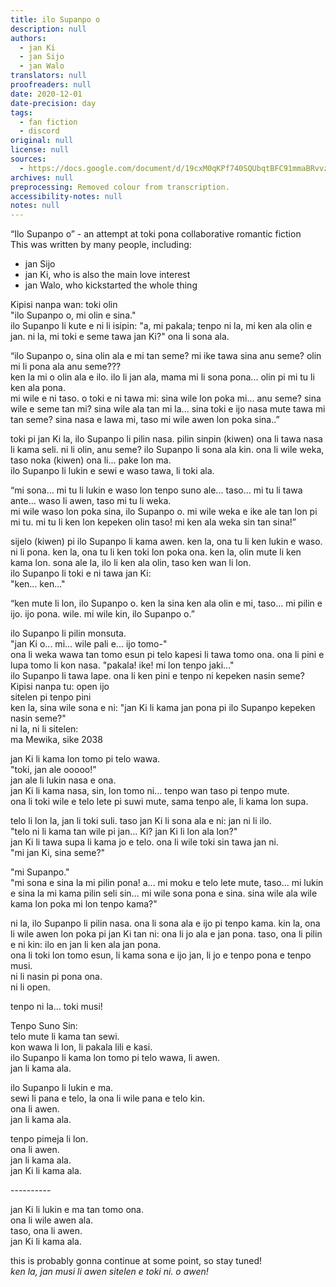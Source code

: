 ```yaml
---
title: ilo Supanpo o
description: null
authors:
  - jan Ki
  - jan Sijo
  - jan Walo
translators: null
proofreaders: null
date: 2020-12-01
date-precision: day
tags:
  - fan fiction
  - discord
original: null
license: null
sources:
  - https://docs.google.com/document/d/19cxM0qKPf740SQUbqtBFC91mmaBRvvzjEmqcROA0jFI/edit
archives: null
preprocessing: Removed colour from transcription.
accessibility-notes: null
notes: null
---
```


“Ilo Supanpo o” - an attempt at toki pona collaborative romantic fiction  \
This was written by many people, including:
  - jan Sijo
  - jan Ki, who is also the main love interest
  - jan Walo, who kickstarted the whole thing

Kipisi nanpa wan: toki olin  \
"ilo Supanpo o, mi olin e sina."  \
ilo Supanpo li kute e ni li isipin: "a, mi pakala; tenpo ni la, mi ken ala olin e jan. ni la, mi toki e seme tawa jan Ki?" ona li sona ala.

“ilo Supanpo o, sina olin ala e mi tan seme? mi ike tawa sina anu seme? olin mi li pona ala anu seme???  \
ken la mi o olin ala e ilo. ilo li jan ala, mama mi li sona pona... olin pi mi tu li ken ala pona.  \
mi wile e ni taso. o toki e ni tawa mi: sina wile lon poka mi... anu seme? sina wile e seme tan mi? sina wile ala tan mi la... sina toki e ijo nasa mute tawa mi tan seme? sina nasa e lawa mi, taso mi wile awen lon poka sina..”

toki pi jan Ki la, ilo Supanpo li pilin nasa. pilin sinpin (kiwen) ona li tawa nasa li kama seli. ni li olin, anu seme? ilo Supanpo li sona ala kin. ona li wile weka, taso noka (kiwen) ona li... pake lon ma. \
ilo Supanpo li lukin e sewi e waso tawa, li toki ala.

“mi sona... mi tu li lukin e waso lon tenpo suno ale... taso... mi tu li tawa ante... waso li awen, taso mi tu li weka.  \
mi wile waso lon poka sina, ilo Supanpo o. mi wile weka e ike ale tan lon pi mi tu. mi tu li ken lon kepeken olin taso! mi ken ala weka sin tan sina!”

sijelo (kiwen) pi ilo Supanpo li kama awen. ken la, ona tu li ken lukin e waso. ni li pona. ken la, ona tu li ken toki lon poka ona. ken la, olin mute li ken kama lon. sona ale la, ilo li ken ala olin, taso ken wan li lon.  \
ilo Supanpo li toki e ni tawa jan Ki:  \
"ken... ken..."

“ken mute li lon, ilo Supanpo o. ken la sina ken ala olin e mi, taso... mi pilin e ijo. ijo pona. wile. mi wile kin, ilo Supanpo o.”

ilo Supanpo li pilin monsuta.  \
"jan Ki o... mi... wile pali e... ijo tomo-"  \
ona li weka wawa tan tomo esun pi telo kapesi li tawa tomo ona. ona li pini e lupa tomo li kon nasa. "pakala! ike! mi lon tenpo jaki..."  \
ilo Supanpo li tawa lape. ona li ken pini e tenpo ni kepeken nasin seme?  \
Kipisi nanpa tu: open ijo  \
sitelen pi tenpo pini  \
ken la, sina wile sona e ni: "jan Ki li kama jan pona pi ilo Supanpo kepeken nasin seme?"  \
ni la, ni li sitelen:  \
ma Mewika, sike 2038

jan Ki li kama lon tomo pi telo wawa.  \
"toki, jan ale ooooo!"  \
jan ale li lukin nasa e ona.  \
jan Ki li kama nasa, sin, lon tomo ni... tenpo wan taso pi tenpo mute.  \
ona li toki wile e telo lete pi suwi mute, sama tenpo ale, li kama lon supa.

telo li lon la, jan li toki suli. taso jan Ki li sona ala e ni: jan ni li ilo.  \
"telo ni li kama tan wile pi jan... Ki? jan Ki li lon ala lon?"  \
jan Ki li tawa supa li kama jo e telo. ona li wile toki sin tawa jan ni.  \
"mi jan Ki, sina seme?"

"mi Supanpo."  \
"mi sona e sina la mi pilin pona! a... mi moku e telo lete mute, taso... mi lukin e sina la mi kama pilin seli sin... mi wile sona pona e sina. sina wile ala wile kama lon poka mi lon tenpo kama?"

ni la, ilo Supanpo li pilin nasa. ona li sona ala e ijo pi tenpo kama. kin la, ona li wile awen lon poka pi jan Ki tan ni: ona li jo ala e jan pona. taso, ona li pilin e ni kin: ilo en jan li ken ala jan pona.  \
ona li toki lon tomo esun, li kama sona e ijo jan, li jo e tenpo pona e tenpo musi.  \
ni li nasin pi pona ona.  \
ni li open.

tenpo ni la… toki musi!

Tenpo Suno Sin:  \
telo mute li kama tan sewi.  \
kon wawa li lon, li pakala lili e kasi.  \
ilo Supanpo li kama lon tomo pi telo wawa, li awen.  \
jan li kama ala.

ilo Supanpo li lukin e ma.  \
sewi li pana e telo, la ona li wile pana e telo kin.  \
ona li awen.  \
jan li kama ala.

tenpo pimeja li lon.  \
ona li awen.  \
jan li kama ala.  \
jan Ki li kama ala.

\----------

jan Ki li lukin e ma tan tomo ona.  \
ona li wile awen ala.  \
taso, ona li awen.  \
jan Ki li kama ala.

this is probably gonna continue at some point, so stay tuned!  \
*ken la, jan musi li awen sitelen e toki ni. o awen!*
